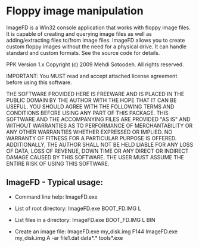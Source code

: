 Floppy image manipulation
========================= 
ImageFD is a Win32 console application that works with floppy image
files. It is capable of creating and querying image files as well as 
adding/extracting files to/from image files.
ImageFD allows you to create custom floppy images without the need 
for a physical drive. It can handle standard and custom formats.
See the source code for details.

PPK Version 1.x Copyright (c) 2009 Mehdi Sotoodeh. All rights reserved. 

IMPORTANT: You MUST read and accept attached license agreement before 
using this software.


THE SOFTWARE PROVIDED HERE IS FREEWARE AND IS PLACED IN THE PUBLIC DOMAIN 
BY THE AUTHOR WITH THE HOPE THAT IT CAN BE USEFUL.
YOU SHOULD AGREE WITH THE FOLLOWING TERMS AND CONDITIONS BEFORE USING
ANY PART OF THIS PACKAGE.
THIS SOFTWARE AND THE ACCOMPANYING FILES ARE PROVIDED "AS IS" AND WITHOUT 
WARRANTIES AS TO PERFORMANCE OF MERCHANTABILITY OR ANY OTHER WARRANTIES 
WHETHER EXPRESSED OR IMPLIED.  NO WARRANTY OF FITNESS FOR A PARTICULAR 
PURPOSE IS OFFERED.  ADDITIONALLY, THE AUTHOR SHALL NOT BE HELD LIABLE 
FOR ANY LOSS OF DATA, LOSS OF REVENUE, DOWN TIME OR ANY DIRECT OR 
INDIRECT DAMAGE CAUSED BY THIS SOFTWARE. THE USER MUST ASSUME THE ENTIRE 
RISK OF USING THIS SOFTWARE.  


ImageFD - Typical usage:
------------------------
  - Command line help:
    ImageFD.exe
  
  - List of root directory:
    ImageFD.exe BOOT_FD.IMG L

  - List files in a directory:
    ImageFD.exe BOOT_FD.IMG L BIN

  - Create an image file:
    ImageFD.exe my_disk.img F144
    ImageFD.exe my_disk.img A -ar file1.dat data\*.* tools\*.exe

